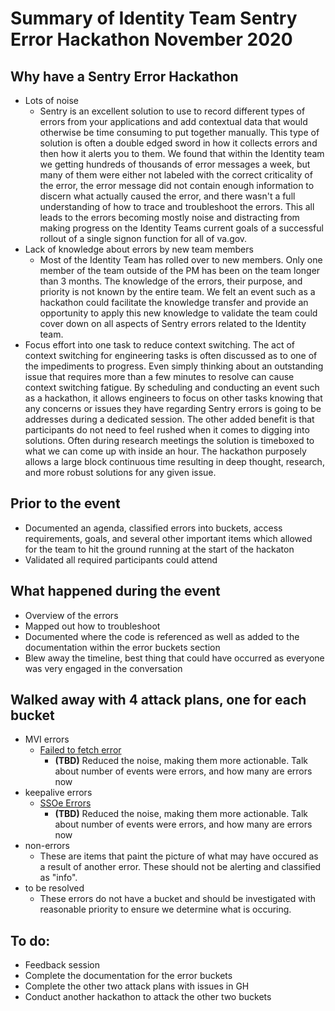 # Summary of Identity Team Sentry Error Hackathon November 2020

## Why have a Sentry Error Hackathon
- Lots of noise
    - Sentry is an excellent solution to use to record different types of errors from your applications and add contextual data that would otherwise be time consuming to put together manually. This type of solution is often a double edged sword in how it collects errors and then how it alerts you to them. We found that within the Identity team we getting hundreds of thousands of error messages a week, but many of them were either not labeled with the correct criticality of the error, the error message did not contain enough information to discern what actually caused the error, and there wasn't a full understanding of how to trace and troubleshoot the errors. This all leads to the errors becoming mostly noise and distracting from making progress on the Identity Teams current goals of a successful rollout of a single signon function for all of va.gov.
- Lack of knowledge about errors by new team members
    - Most of the Identity Team has rolled over to new members. Only one member of the team outside of the PM has been on the team longer than 3 months. The knowledge of the errors, their purpose, and priority is not known by the entire team. We felt an event such as a hackathon could facilitate the knowledge transfer and provide an opportunity to apply this new knowledge to validate the team could cover down on all aspects of Sentry errors related to the Identity team.
- Focus effort into one task to reduce context switching. The act of context switching for engineering tasks is often discussed as to one of the impediments to progress. Even simply thinking about an outstanding issue that requires more than a few minutes to resolve can cause context switching fatigue. By scheduling and conducting an event such as a hackathon, it allows engineers to focus on other tasks knowing that any concerns or issues they have regarding Sentry errors is going to be addresses during a dedicated session. The other added benefit is that participants do not need to feel rushed when it comes to digging into solutions. Often during research meetings the solution is timeboxed to what we can come up with inside an hour. The hackathon purposely allows a large block continuous time resulting in deep thought, research, and more robust solutions for any given issue. 

## Prior to the event
- Documented an agenda, classified errors into buckets, access requirements, goals, and several other important items which allowed for the team to hit the ground running at the start of the hackaton
- Validated all required participants could attend 
## What happened during the event
- Overview of the errors
- Mapped out how to troubleshoot
- Documented where the code is referenced as well as added to the documentation within the error buckets section
- Blew away the timeline, best thing that could have occurred as everyone was very engaged in the conversation
## Walked away with 4 attack plans, one for each bucket
- MVI errors
    - [Failed to fetch error](https://github.com/department-of-veterans-affairs/va.gov-team/issues/15883)
        - **(TBD)** Reduced the noise, making them more actionable. Talk about number of events were errors, and how many are errors now
- keepalive errors
    - [SSOe Errors](https://github.com/department-of-veterans-affairs/va.gov-team/issues/16388)
        - **(TBD)** Reduced the noise, making them more actionable. Talk about number of events were errors, and how many are errors now
- non-errors
    - These are items that paint the picture of what may have occured as a result of another error. These should not be alerting and classified as "info".
- to be resolved
    - These errors do not have a bucket and should be investigated with reasonable priority to ensure we determine what is occuring.

## To do:
- Feedback session
- Complete the documentation for the error buckets
- Complete the other two attack plans with issues in GH
- Conduct another hackathon to attack the other two buckets
